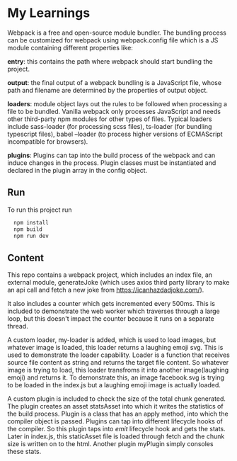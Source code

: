 
# My Learnings
Webpack is a free and open-source module bundler. The bundling process can be customized for webpack using webpack.config file which is a JS module containing different properties like: 

 **entry**: this contains the path where webpack should start bundling the project.  

**output**: the final output of a webpack bundling is a JavaScript file, whose path and filename are determined by the properties of output object. 

**loaders**: module object lays out the rules to be followed when processing a file to be bundled. Vanilla webpack only processes JavaScript and needs other third-party npm modules for other types of files. Typical loaders include sass-loader (for processing scss files), ts-loader (for bundling typescript files), babel –loader (to process higher versions of ECMAScript incompatible for browsers).  

 **plugins**: Plugins can tap into the build process of the webpack and can induce changes in the process. Plugin classes must be instantiated and declared in the plugin array in the config object. 

 

 
## Run

To run this project run

```bash
  npm install
  npm build
  npm run dev
```





## Content

This repo contains a webpack project, which includes an index file, an external module, generateJoke (which uses axios third party library to make an api call and fetch a new joke from https://icanhazdadjoke.com/).

It also includes a counter which gets incremented every 500ms. This is included to demonstrate the web worker which traverses through a large loop, but this doesn't impact
the counter because it runs on a separate thread.

A custom loader, my-loader is added, which is used to load images, but whatever image is loaded, this loader returns a laughing emoji svg. This is used to demonstrate the loader capability. Loader is a function that receives source file content as string and returns the target file content. So whatever image is trying to load, this loader transfroms it into another image(laughing emoji) and returns it. To demonstrate this, an image facebook.svg is trying to be loaded in the index.js but a laughing emoji image is actually loaded.

A custom plugin is included to check the size of the total chunk generated. The plugin creates an asset statsAsset into which it writes the statistics of the build process. Plugin is a class that has an apply method, into which the compiler object is passed. 
Plugins can tap into different lifecycle hooks of the compiler. So this plugin taps into *emit* lifecycle hook and gets the stats. Later in index.js, this staticAsset file is loaded through fetch and the chunk size is written on to the html. Another plugin myPlugin simply consoles these stats.



